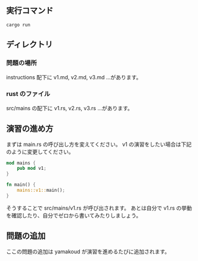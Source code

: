 ## 実行コマンド

`cargo run`

## ディレクトリ

### 問題の場所

instructions 配下に v1.md, v2.md, v3.md ...があります。

### rust のファイル
src/mains の配下に v1.rs, v2.rs, v3.rs ...があります。


## 演習の進め方

まずは main.rs の呼び出し方を変えてください。
v1 の演習をしたい場合は下記のように変更してください。
```rust
mod mains {
    pub mod v1;
}

fn main() {
    mains::v1::main();
}

```

そうすることで src/mains/v1.rs が呼び出されます。
あとは自分で v1.rs の挙動を確認したり、自分でゼロから書いてみたりしましょう。

## 問題の追加

ここの問題の追加は yamakoud が演習を進めるたびに追加されます。

